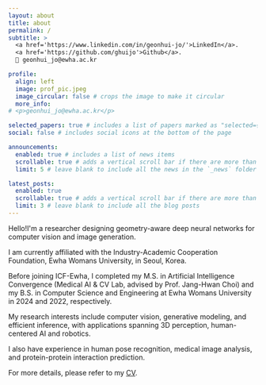```yaml
---
layout: about
title: about
permalink: /
subtitle: >
  <a href='https://www.linkedin.com/in/geonhui-jo/'>LinkedIn</a>.
  <a href='https://github.com/ghuijo'>Github</a>.
  📧 geonhui_jo@ewha.ac.kr

profile:
  align: left
  image: prof_pic.jpeg
  image_circular: false # crops the image to make it circular
  more_info: 
# <p>geonhui_jo@ewha.ac.kr</p>

selected_papers: true # includes a list of papers marked as "selected={true}"
social: false # includes social icons at the bottom of the page

announcements:
  enabled: true # includes a list of news items
  scrollable: true # adds a vertical scroll bar if there are more than 3 news items
  limit: 5 # leave blank to include all the news in the `_news` folder

latest_posts:
  enabled: true
  scrollable: true # adds a vertical scroll bar if there are more than 3 new posts items
  limit: 3 # leave blank to include all the blog posts
---
```


Hello!I'm a researcher designing geometry-aware deep neural networks for computer vision and image generation.

I am currently affiliated with the Industry-Academic Cooperation Foundation, Ewha Womans University, in Seoul, Korea.

Before joining ICF-Ewha, I completed my M.S. in Artificial Intelligence Convergence (Medical AI & CV Lab, advised by Prof. Jang-Hwan Choi) and my B.S. in Computer Science and Engineering at Ewha Womans University in 2024 and 2022, respectively.

My research interests include computer vision, generative modeling, and efficient inference, with applications spanning 3D perception, human-centered AI and robotics.

I also have experience in human pose recognition, medical image analysis, and protein-protein interaction prediction.

For more details, please refer to my [CV](../assets/pdf/CV_Geonhui_JO_Oct_2025.pdf).

<!-- Write your biography here. Tell the world about yourself. Link to your favorite [subreddit](http://reddit.com). You can put a picture in, too. The code is already in, just name your picture `prof_pic.jpg` and put it in the `img/` folder.

Put your address / P.O. box / other info right below your picture. You can also disable any of these elements by editing `profile` property of the YAML header of your `_pages/about.md`. Edit `_bibliography/papers.bib` and Jekyll will render your [publications page](/al-folio/publications/) automatically.

Link to your social media connections, too. This theme is set up to use [Font Awesome icons](https://fontawesome.com/) and [Academicons](https://jpswalsh.github.io/academicons/), like the ones below. Add your Facebook, Twitter, LinkedIn, Google Scholar, or just disable all of them. -->
